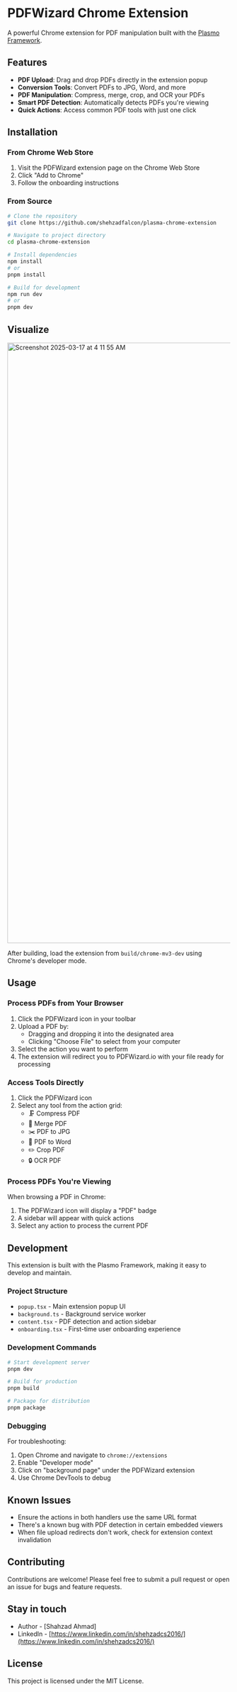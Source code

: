 # PDFWizard Chrome Extension

A powerful Chrome extension for PDF manipulation built with the [Plasmo Framework](https://docs.plasmo.com/).

## Features

- **PDF Upload**: Drag and drop PDFs directly in the extension popup
- **Conversion Tools**: Convert PDFs to JPG, Word, and more
- **PDF Manipulation**: Compress, merge, crop, and OCR your PDFs
- **Smart PDF Detection**: Automatically detects PDFs you're viewing
- **Quick Actions**: Access common PDF tools with just one click

## Installation

### From Chrome Web Store

1. Visit the PDFWizard extension page on the Chrome Web Store
2. Click "Add to Chrome"
3. Follow the onboarding instructions

### From Source

```bash
# Clone the repository
git clone https://github.com/shehzadfalcon/plasma-chrome-extension

# Navigate to project directory
cd plasma-chrome-extension

# Install dependencies
npm install
# or
pnpm install

# Build for development
npm run dev
# or
pnpm dev
```
## Visualize
<img width="1353" alt="Screenshot 2025-03-17 at 4 11 55 AM" src="https://github.com/user-attachments/assets/1ac48623-130d-4543-983c-420e5861099b" />

After building, load the extension from `build/chrome-mv3-dev` using Chrome's developer mode.

## Usage

### Process PDFs from Your Browser

1. Click the PDFWizard icon in your toolbar
2. Upload a PDF by:
   - Dragging and dropping it into the designated area
   - Clicking "Choose File" to select from your computer
3. Select the action you want to perform
4. The extension will redirect you to PDFWizard.io with your file ready for processing

### Access Tools Directly

1. Click the PDFWizard icon
2. Select any tool from the action grid:
   - 🗜️ Compress PDF
   - 🔗 Merge PDF
   - ✂️ PDF to JPG
   - 🔄 PDF to Word
   - ✏️ Crop PDF
   - 🔒 OCR PDF

### Process PDFs You're Viewing

When browsing a PDF in Chrome:
1. The PDFWizard icon will display a "PDF" badge
2. A sidebar will appear with quick actions
3. Select any action to process the current PDF

## Development

This extension is built with the Plasmo Framework, making it easy to develop and maintain.

### Project Structure

- `popup.tsx` - Main extension popup UI
- `background.ts` - Background service worker
- `content.tsx` - PDF detection and action sidebar
- `onboarding.tsx` - First-time user onboarding experience

### Development Commands

```bash
# Start development server
pnpm dev

# Build for production
pnpm build

# Package for distribution
pnpm package
```

### Debugging

For troubleshooting:
1. Open Chrome and navigate to `chrome://extensions`
2. Enable "Developer mode"
3. Click on "background page" under the PDFWizard extension
4. Use Chrome DevTools to debug

## Known Issues

- Ensure the actions in both handlers use the same URL format
- There's a known bug with PDF detection in certain embedded viewers
- When file upload redirects don't work, check for extension context invalidation

## Contributing

Contributions are welcome! Please feel free to submit a pull request or open an issue for bugs and feature requests.

## Stay in touch

- Author - [Shahzad Ahmad]
- LinkedIn - [https://www.linkedin.com/in/shehzadcs2016/](https://www.linkedin.com/in/shehzadcs2016/)

## License

This project is licensed under the MIT License.
